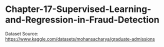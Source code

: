 # Chapter-17-Supervised-Learning-and-Regression-in-Fraud-Detection

Dataset Source: https://www.kaggle.com/datasets/mohansacharya/graduate-admissions
